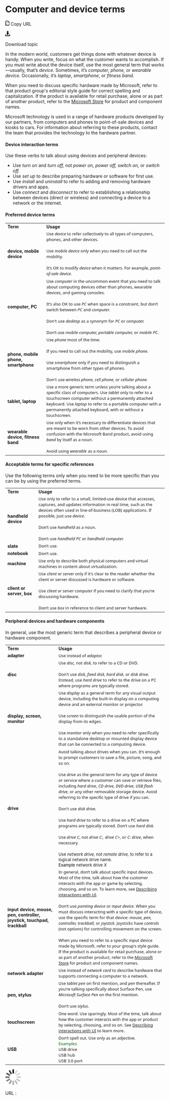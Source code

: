 ﻿# Computer and device terms

![Copy URL](media/computer-device-terms/Copy.png)
Copy URL

![Download](media/computer-device-terms/Download.png)

Download topic

In
the modern world, customers get things done with whatever device
is handy. When you write, focus on what the customer wants to
accomplish. If you must write about the device itself, use the most
general term that works—usually, that’s *device*. Sometimes, it’s *computer,* *phone,* or *wearable device*. Occasionally, it’s *laptop*, *smartphone*, or *fitness* *band.*

When
you need to discuss specific hardware made by Microsoft, refer to
that product group's editorial style guide for correct spelling and
capitalization. If the product is available for retail purchase,
alone or as part of another product, refer to the [Microsoft Store](http://www.microsoftstore.com/) for product and component names. 

Microsoft
technology is used in a range of hardware products developed by
our partners, from computers and phones to point-of-sale devices
and kiosks to cars. For information about referring to these
products, contact the team that provides the technology to the
hardware partner. 

#### Device interaction terms

Use these verbs to talk about using devices and peripheral devices:

  - Use *turn on* and *turn off,* not *power on,* *power off, switch on,* or *switch off.*
  - Use *set up* to describe preparing hardware or software for first use.
  - Use *install* and *uninstall* to refer to adding and removing hardware drivers and apps. 
  - Use *connect* and *disconnect* to
    refer to establishing a relationship between devices (direct or
    wireless) and connecting a device to a network or the internet.

#### Preferred device terms

<table>
<tbody>
<tr class="odd">
<td><b>Term</b></td>
<td><b>Usage</b></td>
</tr>
<tr class="even">
<td><div>
<b>device, mobile device</b>
</div></td>
<td><div>
<span style="font-family:Segoe UI;font-size:small;">Use </span><em><span style="font-family:Segoe UI;font-size:small;">device</span></em><span style="font-family:Segoe UI;font-size:small;"> to refer collectively to all types of computers, phones, and other devices. </span><br />
<span style="font-family:Segoe UI;font-size:small;"><br />
Use </span><em><span style="font-family:Segoe UI;font-size:small;">mobile device</span></em><span style="font-family:Segoe UI;font-size:small;"> only when you need to call out the mobility.</span><br />
<span style="font-family:Segoe UI;font-size:small;"><span style="font-family:Segoe UI;font-size:small;"><br />
It’s OK to modify </span><em>device</em> <span style="font-family:Segoe UI;font-size:small;">when it matters. For example, </span></span><em><span style="font-family:Segoe UI;font-size:small;">point-of-sale device.</span></em>
</div></td>
</tr>
<tr class="odd">
<td><div>
<b>computer, PC</b>
</div></td>
<td><div>
<span style="font-family:Segoe UI;font-size:small;">Use </span><em><span style="font-family:Segoe UI;font-size:small;">computer</span></em><span style="font-family:Segoe UI;font-size:small;"> in the uncommon event that you need to talk about computing devices other than phones, wearable devices, and gaming consoles.</span><br />
<span style="font-family:Segoe UI;font-size:small;"><br />
It’s also OK to use </span><em><span style="font-family:Segoe UI;font-size:small;">PC</span></em> <span style="font-family:Segoe UI;font-size:small;">when space is a constraint, but don’t switch between </span><em><span style="font-family:Segoe UI;font-size:small;">PC</span></em><span style="font-family:Segoe UI;font-size:small;"> and </span><em><span style="font-family:Segoe UI;font-size:small;">computer</span></em><span style="font-family:Segoe UI;font-size:small;">.</span><br />
<span style="font-family:Segoe UI;font-size:small;"><span style="font-family:Segoe UI;font-size:small;"><br />
Don't use </span><em>desktop</em> <span style="font-family:Segoe UI;font-size:small;">as a synonym for </span><em>PC</em> <span style="font-family:Segoe UI;font-size:small;">or </span><em>computer.</em></span><br />
<span style="font-family:Segoe UI;font-size:small;"><br />
Don’t use </span><em><span style="font-family:Segoe UI;font-size:small;">mobile computer, portable computer,</span></em><span style="font-family:Segoe UI;font-size:small;"> or </span><em><span style="font-family:Segoe UI;font-size:small;">mobile PC</span></em><span style="font-family:Segoe UI;font-size:small;">.</span>
</div></td>
</tr>
<tr class="even">
<td><div>
<b>phone, mobile phone, smartphone</b>
</div></td>
<td><div>
<span style="font-family:Segoe UI;font-size:small;">Use </span><em><span style="font-family:Segoe UI;font-size:small;">phone</span></em><span style="font-family:Segoe UI;font-size:small;"> most of the time. </span><br />
<span style="font-family:Segoe UI;font-size:small;"><br />
If you need to call out the mobility, use </span><em><span style="font-family:Segoe UI;font-size:small;">mobile phone.</span></em><br />
<span style="font-family:Segoe UI;font-size:small;"><br />
Use </span><em><span style="font-family:Segoe UI;font-size:small;">smartphone</span></em><span style="font-family:Segoe UI;font-size:small;"> only if you need to distinguish a smartphone from other types of phones. </span><br />
<span style="font-family:Segoe UI;font-size:small;"><span style="font-family:Segoe UI;font-size:small;"><br />
Don't use </span><em>wireless phone,</em> <em>cell phone,</em> <span style="font-family:Segoe UI;font-size:small;">or </span><em>cellular phone.</em></span>
</div></td>
</tr>
<tr class="odd">
<td><div>
<div>
<b>tablet, laptop</b>
</div>
</div></td>
<td><div>
<div>
<span style="font-family:Segoe UI;font-size:small;">Use a more generic term unless you’re talking about a specific class of computers. </span><span style="font-family:Segoe UI;font-size:small;">Use </span><em><span style="font-family:Segoe UI;font-size:small;">tablet</span></em><span style="font-family:Segoe UI;font-size:small;"> only to refer to a touchscreen computer without a permanently attached keyboard. </span><span style="font-family:Segoe UI;font-size:small;">Use </span><em><span style="font-family:Segoe UI;font-size:small;">laptop</span></em> <span style="font-family:Segoe UI;font-size:small;">to refer to a portable computer with a permanently attached keyboard, with or without a touchscreen.</span>
</div>
</div></td>
</tr>
<tr class="even">
<td><div>
<div>
<b>wearable device, fitness band</b>
</div>
</div></td>
<td><div>
<div>
<span style="font-family:Segoe UI;font-size:small;"><span style="font-size:small;"><span style="font-family:Segoe UI;font-size:small;">Use only when it’s necessary to differentiate devices that are meant to be worn from other devices. To avoid confusion with the Microsoft Band product, avoid using </span></span></span><em><span style="font-family:Segoe UI;font-size:small;">band</span></em><span style="font-family:Segoe UI;font-size:small;"> by itself as a noun.</span><br />
<span style="font-family:Segoe UI;font-size:small;"><br />
Avoid using </span><em><span style="font-family:Segoe UI;font-size:small;">wearable</span></em> <span style="font-family:Segoe UI;font-size:small;">as a noun</span><em><span style="font-family:Segoe UI;font-size:small;">.</span></em>
</div>
</div></td>
</tr>
</tbody>
</table>

#### Acceptable terms for specific references

Use the following terms only when you need to be more specific than you can be by using the preferred terms.

<table>
<tbody>
<tr class="odd">
<td><b>Term</b></td>
<td><b>Usage</b></td>
</tr>
<tr class="even">
<td><div>
<div>
<b>handheld device</b>
</div>
</div></td>
<td><div>
<div>
<span style="font-family:Segoe UI;font-size:small;">Use only to refer to a small, limited-use device that accesses, captures, and updates information in real time, such as the devices often used in line-of-business (LOB) applications. </span><span style="font-family:Segoe UI;font-size:small;">If possible, just use </span><em><span style="font-family:Segoe UI;font-size:small;">device.</span></em><br />

</div>
<div>
<span style="font-family:Segoe UI;font-size:small;"><br />
Don’t use </span><em><span style="font-family:Segoe UI;font-size:small;">handheld</span></em><span style="font-family:Segoe UI;font-size:small;"> as a noun. </span><br />

</div>
<div>
<span style="font-family:Segoe UI;font-size:small;"><br />
Don’t use </span><em><span style="font-family:Segoe UI;font-size:small;">handheld PC</span></em> <span style="font-family:Segoe UI;font-size:small;">or </span><em><span style="font-family:Segoe UI;font-size:small;">handheld computer.</span></em>
</div>
</div></td>
</tr>
<tr class="odd">
<td><div>
<b>slate</b>
</div></td>
<td><div>
<span style="font-family:Segoe UI;font-size:small;">Don’t use. </span>
</div></td>
</tr>
<tr class="even">
<td><div>
<b>notebook</b>
</div></td>
<td><div>
<span style="font-family:Segoe UI;font-size:small;">Don’t use. </span>
</div></td>
</tr>
<tr class="odd">
<td><div>
<b>machine</b>
</div></td>
<td><div>
<span style="font-family:Segoe UI;font-size:small;">Use only to describe both physical computers and virtual machines in content about virtualization. </span>
</div></td>
</tr>
<tr class="even">
<td><div>
<div>
<b>client or server, box</b>
</div>
</div></td>
<td><div>
<div>
<span style="font-family:Segoe UI;font-size:small;">Use <em>client</em> or <em>server</em> only if it's clear to the reader whether the client or server discussed is hardware or software.</span><br />

</div>
<div>
<span style="font-family:Segoe UI;font-size:small;"><br />
Use </span><em><span style="font-family:Segoe UI;font-size:small;">client or server computer</span></em><span style="font-family:Segoe UI;font-size:small;"> if you need to clarify that you're discussing hardware.</span><br />

</div>
<div>
<span style="font-family:Segoe UI;font-size:small;"><br />
Don’t use </span><em><span style="font-family:Segoe UI;font-size:small;">box</span></em><span style="font-family:Segoe UI;font-size:small;"> in reference to client and server hardware.</span>
</div>
</div></td>
</tr>
</tbody>
</table>

#### **Peripheral devices and hardware components**

In general, use the most generic term that describes a peripheral device or hardware component. 

<table>
<tbody>
<tr class="odd">
<td><div>
<b>Term</b>
</div></td>
<td><b>Usage</b></td>
</tr>
<tr class="even">
<td><b>adapter</b></td>
<td><div>
<span style="font-family:Segoe UI;font-size:small;">Use instead of <em>adaptor.</em></span>
</div></td>
</tr>
<tr class="odd">
<td><b>disc</b></td>
<td><span style="font-family:Segoe UI;font-size:small;"><span style="font-family:Segoe UI;font-size:small;">Use </span><em>disc,</em> not <em>disk,</em> <span style="font-family:Segoe UI;font-size:small;">to refer to a CD or DVD. </span></span><span style="font-family:Segoe UI;font-size:small;"><span style="font-family:Segoe UI;font-size:small;"><br />
<br />
Don't use <em>disk,</em> </span><em>fixed disk, hard disk,</em> <span style="font-family:Segoe UI;font-size:small;">or </span><em>disk drive.</em> Instead, use <em>hard drive</em> to refer to the drive on a PC where programs are typically stored.</span></td>
</tr>
<tr class="even">
<td><div>
<b>display, screen, monitor</b>
</div></td>
<td><div>
<span style="font-family:Segoe UI;font-size:small;">Use </span><em><span style="font-family:Segoe UI;font-size:small;">display</span></em><span style="font-family:Segoe UI;font-size:small;"> as a general term for any visual output device, including the built-in display on a computing device and an external monitor or projector.</span><br />

</div>
<div>
<span style="font-family:Segoe UI;font-size:small;"><br />
Use </span><em><span style="font-family:Segoe UI;font-size:small;">screen</span></em><span style="font-family:Segoe UI;font-size:small;"> to distinguish the usable portion of the display from its edges.</span><br />

</div>
<div>
<span style="font-family:Segoe UI;font-size:small;"><br />
Use </span><em><span style="font-family:Segoe UI;font-size:small;">monitor</span></em><span style="font-family:Segoe UI;font-size:small;"> only when you need to refer specifically to a standalone desktop or mounted display device that can be connected to a computing device. </span>
</div></td>
</tr>
<tr class="odd">
<td><div>
<b>drive</b>
</div></td>
<td><div>
<span style="font-family:Segoe UI;font-size:small;">Avoid talking about drives when you can. It’s enough to prompt customers to save a file, picture, song, and so on. </span><br />

</div>
<div>
<span style="font-family:Segoe UI;font-size:small;"><br />
Use </span><em><span style="font-family:Segoe UI;font-size:small;">drive</span></em><span style="font-family:Segoe UI;font-size:small;"> as the general term for any type of device or service where a customer can save or retrieve files, including </span><em><span style="font-family:Segoe UI;font-size:small;">hard drive</span></em><span style="font-family:Segoe UI;font-size:small;">, </span><em><span style="font-family:Segoe UI;font-size:small;">CD drive, DVD drive, USB flash drive,</span></em><span style="font-family:Segoe UI;font-size:small;"> or any other removable storage device. Avoid referring to the specific type of drive if you can. </span><br />
<span style="font-family:Segoe UI;font-size:small;"><span style="font-family:Segoe UI;font-size:small;"><br />
Don't use </span><em>disk drive.</em></span><span style="font-family:Segoe UI;font-size:small;"></span><br />

</div>
<div>
<span style="font-family:Segoe UI;font-size:small;"><br />
Use </span><em><span style="font-family:Segoe UI;font-size:small;">hard drive</span></em><span style="font-family:Segoe UI;font-size:small;"> to refer to a drive on a PC where programs are typically stored. Don’t use </span><em><span style="font-family:Segoe UI;font-size:small;">hard disk.</span></em><br />

</div>
<div>
<span style="font-family:Segoe UI;font-size:small;"><br />
Use </span><em><span style="font-family:Segoe UI;font-size:small;">drive C</span></em><span style="font-family:Segoe UI;font-size:small;">, not </span><em><span style="font-family:Segoe UI;font-size:small;">drive C:,</span></em> <em><span style="font-family:Segoe UI;font-size:small;">drive C&gt;</span></em><span style="font-family:Segoe UI;font-size:small;">, or </span><em><span style="font-family:Segoe UI;font-size:small;">C: drive</span></em><span style="font-family:Segoe UI;font-size:small;">, when necessary. </span><br />

</div>
<div>
<span style="font-family:Segoe UI;font-size:small;"><br />
</span><span style="font-size:small;">Use <em>network drive,</em> not <em>remote drive,</em> to refer to a logical network drive name.<br />
</span><span style="color:#000000;font-size:small;">Example</span><span style="font-size:small;"> network drive <em>X</em></span>
</div></td>
</tr>
<tr class="even">
<td><div>
<b>input device, mouse, pen, controller, joystick, touchpad, trackball</b>
</div></td>
<td><div>
<span style="font-family:Segoe UI;font-size:small;">In general, don’t talk about specific input devices. Most of the time, talk about how the customer interacts with the app or game by selecting, choosing, and so on. To learn more, see </span><a href="https://worldready.cloudapp.net/Styleguide/Read?id=2700&amp;topicid=26472"><span style="font-family:Segoe UI;font-size:small;">Describing interactions with UI</span></a><span style="font-family:Segoe UI;font-size:small;">.</span><br />
<span style="font-family:Segoe UI;font-size:small;"><br />
Don’t use </span><em><span style="font-family:Segoe UI;font-size:small;">pointing device</span></em> <span style="font-family:Segoe UI;font-size:small;">or </span><em><span style="font-family:Segoe UI;font-size:small;">input device.</span></em> <span style="font-family:Segoe UI;font-size:small;">When you must discuss interacting with a specific type of device, use the specific term for that device: </span><em><span style="font-family:Segoe UI;font-size:small;">mouse, pen, controller, trackball,</span></em><span style="font-family:Segoe UI;font-size:small;"> or </span><em><span style="font-family:Segoe UI;font-size:small;">joystick</span></em><span style="font-family:Segoe UI;font-size:small;">. Joysticks have </span><em><span style="font-family:Segoe UI;font-size:small;">controls</span></em><span style="font-family:Segoe UI;font-size:small;"> (not options) for controlling movement on the screen.</span><br />

</div>
<div>
<span style="font-family:Segoe UI;font-size:small;"><br />
When you need to refer to a specific input device made by Microsoft, refer to your group's style guide. If the product is available for retail purchase, alone or as part of another product, refer to the </span><a href="http://www.microsoftstore.com/"><span style="font-family:Segoe UI;font-size:small;">Microsoft Store</span></a><span style="font-family:Segoe UI;font-size:small;"> for product and component names.</span>
</div></td>
</tr>
<tr class="odd">
<td><b>network adapter</b></td>
<td><span style="font-family:Segoe UI;font-size:small;">Use instead of </span><em><span style="font-family:Segoe UI;font-size:small;">network card</span></em><span style="font-family:Segoe UI;font-size:small;"> to describe hardware that supports connecting a computer to a network.</span></td>
</tr>
<tr class="even">
<td><div>
<b>pen, stylus</b>
</div></td>
<td><div>
<span style="font-family:Segoe UI;font-size:small;">Use </span><em><span style="font-family:Segoe UI;font-size:small;">tablet pen</span></em> <span style="font-family:Segoe UI;font-size:small;">on first mention, and </span><em><span style="font-family:Segoe UI;font-size:small;">pen</span></em><span style="font-family:Segoe UI;font-size:small;"> thereafter. If you're talking specifically about Surface Pen, use <em>Microsoft</em> </span><em><span style="font-family:Segoe UI;font-size:small;">Surface Pen</span></em><span style="font-family:Segoe UI;font-size:small;"> on the first mention. </span><br />

</div>
<div>
<span style="font-family:Segoe UI;font-size:small;"><br />
Don’t use </span><em><span style="font-family:Segoe UI;font-size:small;">stylus</span></em><span style="font-family:Segoe UI;font-size:small;">.</span>
</div></td>
</tr>
<tr class="odd">
<td><div>
<b>touchscreen</b>
</div></td>
<td><div>
<span style="font-family:Segoe UI;font-size:small;">One word. Use sparingly. Most of the time, talk about how the customer interacts with the app or product by selecting, choosing, and so on. See </span><a href="https://worldready.cloudapp.net/Styleguide/Read?id=2700&amp;topicid=26472"><span style="font-family:Segoe UI;font-size:small;">Describing interactions with UI</span></a><span style="font-family:Segoe UI;font-size:small;"> to learn more.</span>
</div></td>
</tr>
<tr class="even">
<td><div>
<div>
<b>USB</b>
</div>
</div></td>
<td><div>
<div>
<span style="font-family:Segoe UI;font-size:small;">Don’t spell out. Use only as an adjective.<br />
</span><span style="color:#000000;font-family:Segoe UI;font-size:small;"></span><span style="color:#006600;font-family:Segoe UI;font-size:small;">Examples</span><span style="font-family:Segoe UI;font-size:small;"><br />
</span><span style="font-family:Segoe UI;font-size:small;">USB drive<br />
USB hub<br />
</span><span style="font-family:Segoe UI;font-size:small;">USB 3.0 port</span><span style="font-family:Segoe UI;font-size:small;"> </span>
</div>
</div></td>
</tr>
</tbody>
</table>

![In progress](media/computer-device-terms/activity-large.gif)

URL :
